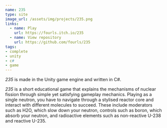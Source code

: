 ```yaml
---
name: 235
type: site
image_url: /assets/img/projects/235.png
links: 
  - name: Play
    url: https://fourls.itch.io/235
  - name: View repository
    url: https://github.com/fourls/235
tags:
- complete
- unity
- c#
- game
---
```

*235* is made in the Unity game engine and written in C#.

*235* is a short educational game that explains the mechanisms of nuclear fission through simple yet satisfying gameplay mechanics. Playing as a single neutron, you have to navigate through a stylised reactor core and interact with different molecules to succeed. These include moderators such as H2O, which slow down your neutron, controls such as boron, which absorb your neutron, and radioactive elements such as non-reactive U-238 and reactive U-235. 